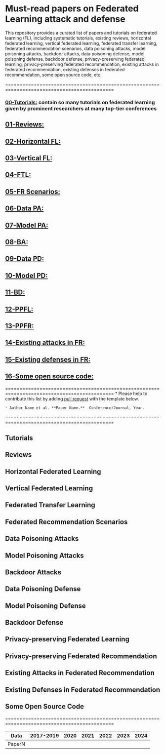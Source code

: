 # Must-read papers on Federated Learning attack and defense  
This repository provides a curated list of papers and tutorials on federated learning (FL), including systematic tutorials, existing reviews, horizontal federated learning, vertical federated learning, federated transfer learning, federated recommendation scenarios, data poisoning attacks, model poisoning attacks, backdoor attacks, data poisoning defense, model poisoning defense, backdoor defense, privacy-preserving federated learning, privacy-preserving federated recommendation, existing attacks in federated recommendation, existing defenses in federated recommendation, some open source code, etc.  

============================================================================================
### [00-Tutorials:](#Tutorials)    contain so many tutorials on federated learning given by prominent researchers at many top-tier conferences
## [01-Reviews:](#Reviews)
## [02-Horizontal FL:](#Horizontal-Federated-Learning)
## [03-Vertical FL:](#Vertical-Federated-Learning)
## [04-FTL:](#Federated-Transfer-Learning)
## [05-FR Scenarios:](#Federated-Recommendation-Scenarios)
## [06-Data PA:](#Data-Poisoning-Attacks)
## [07-Model PA:](#Model-Poisoning-Attacks)
## [08-BA:](#Backdoor-Attacks)
## [09-Data PD:](#Data-Poisoning-Defense)
## [10-Model PD:](#Model-Poisoning-Defense)
## [11-BD:](#Backdoor-Defense)
## [12-PPFL:](#Privacy\-preserving-Federated-Learning)
## [13-PPFR:](#privacy\-preserving-Federated-Recommendation)
## [14-Existing attacks in FR:](#Existing-Attacks-in-Federated-Recommendation)
## [15-Existing defenses in FR:](#Existing-Defenses-in-Federated-Recommendation)
## [16-Some open source code:](#Some-Open-Source-Code)

============================================================================================
\* Please help to contribute this list by adding [pull request](https://github.com/CPZXJ/FLpaper/pulls) with the template below.
```markdown
* Author Name et al. **Paper Name.**  Conference/Journal, Year.
```
============================================================================================

## Tutorials
## Reviews
## Horizontal Federated Learning
## Vertical Federated Learning
## Federated Transfer Learning
## Federated Recommendation Scenarios
## Data Poisoning Attacks
## Model Poisoning Attacks
## Backdoor Attacks
## Data Poisoning Defense
## Model Poisoning Defense
## Backdoor Defense
## Privacy-preserving Federated Learning
## Privacy-preserving Federated Recommendation
## Existing Attacks in Federated Recommendation
## Existing Defenses in Federated Recommendation
## Some Open Source Code

============================================================================================

| Data      | 2017-2019 | 2020 | 2021 | 2022 | 2023 | 2024 |
|-----------|-----------|------|------|------|------|------|
| PaperN    |           |      |      |      |      |      |



